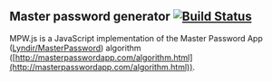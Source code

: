 ## Master password generator [![Build Status](https://travis-ci.org/le0pard/mpw.js.svg?branch=master)](https://travis-ci.org/le0pard/mpw.js)

MPW.js is a JavaScript implementation of the Master Password App ([Lyndir/MasterPassword](https://github.com/Lyndir/MasterPassword)) algorithm ([http://masterpasswordapp.com/algorithm.html](http://masterpasswordapp.com/algorithm.html)).
